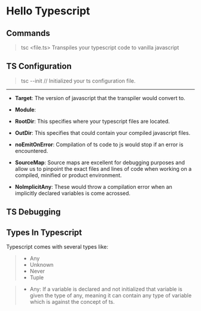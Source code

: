 # Hello Typescript

## Commands

> tsc <file.ts>
Transpiles your typescript code to vanilla javascript


## TS Configuration

> tsc --init // Initialized your ts configuration file.

---

- **Target**: The version of javascript that the transpiler would convert to.

- **Module**: 


- **RootDir**: This specifies where your typescript files are located.

- **OutDir**: This specifies that could contain your compiled javascript files.

- **noEmitOnError**: Compilation of ts code to js would stop if an error is encountered.

- **SourceMap**: Source maps are excellent for debugging purposes and allow us to pinpoint the exact files and lines of code when working on a compiled, minified or product environment.

- **NoImplicitAny**: These would throw a compilation error when an implicitly declared variables is come acrossed.


## TS Debugging


## Types In Typescript

Typescript comes with several types like: 

>* Any
>* Unknown
>* Never
>* Tuple


>* Any: If a variable is declared and not initialized that variable is given the type of any, meaning it can contain any type of variable which is against the concept of ts.




